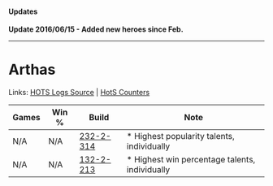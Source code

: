 #### Updates

**Update 2016/06/15 - Added new heroes since Feb.**

***

# Arthas

Links: [HOTS Logs Source](https://www.hotslogs.com/Sitewide/HeroDetails?Hero=Arthas) | [HotS Counters](http://hotscounters.com/#/hero/Arthas)

Games  | Win %  | Build     | Note
-----  | -----  | -----     | ----
N/A    | N/A    | [232-2-314](http://www.heroesfire.com/hots/talent-calculator/arthas#l0OA) | * Highest popularity talents, individually
N/A    | N/A    | [132-2-213](http://www.heroesfire.com/hots/talent-calculator/arthas#hCDb) | * Highest win percentage talents, individually

